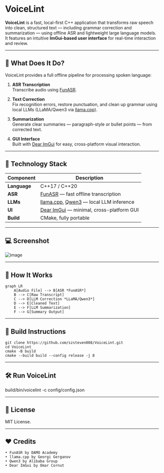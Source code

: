 # VoiceLint

**VoiceLint** is a fast, local-first C++ application that transforms raw speech into clean, structured text — including grammar correction and summarization — using offline ASR and lightweight large language models. It features an intuitive **ImGui-based user interface** for real-time interaction and review.

---

## 🧠 What Does It Do?

VoiceLint provides a full offline pipeline for processing spoken language:

1. **ASR Transcription**  
   Transcribe audio using [FunASR](https://github.com/alibaba-damo-academy/FunASR).

2. **Text Correction**  
   Fix recognition errors, restore punctuation, and clean up grammar using local LLMs (LLaMA/Qwen3 via [llama.cpp](https://github.com/ggml-org/llama.cpp)).

3. **Summarization**  
   Generate clear summaries — paragraph-style or bullet points — from corrected text.

4. **GUI Interface**  
   Built with [Dear ImGui](https://github.com/ocornut/imgui) for easy, cross-platform visual interaction.

---

## 🧩 Technology Stack

| Component     | Description                                      |
|---------------|--------------------------------------------------|
| **Language**  | C++17 / C++20                                    |
| **ASR**       | [FunASR](https://github.com/alibaba-damo-academy/FunASR) — fast offline transcription |
| **LLMs**      | [llama.cpp](https://github.com/ggerganov/llama.cpp), [Qwen3](https://huggingface.co/Qwen) — local LLM inference |
| **UI**        | [Dear ImGui](https://github.com/ocornut/imgui) — minimal, cross-platform GUI |
| **Build**     | CMake, fully portable                            |

---

## 💻 Screenshot

![image](https://github.com/user-attachments/assets/b084129f-3f30-4df6-a235-fe634d02d60a)

---

## 🚀 How It Works

```mermaid
graph LR
    A[Audio File] --> B[ASR *FunASR*]
    B --> C[Raw Transcript]
    C --> D[LLM Correction *LLaMA/Qwen3*]
    D --> E[Cleaned Text]
    E --> F[LLM Summarization]
    F --> G[Summary Output]
```

---

## 🔧 Build Instructions
	git clone https://github.com/szsteven008/VoiceLint.git
	cd VoiceLint
	cmake -B build
	cmake --build build --config release -j 8

---

## 🛠️ Run VoiceLint
build/bin/voicelint -c config/config.json

---

## 📄 License
MIT License.

---

## ❤️ Credits
	• FunASR by DAMO Academy
	• llama.cpp by Georgi Gerganov
	• Qwen3 by Alibaba Group
	• Dear ImGui by Omar Cornut
